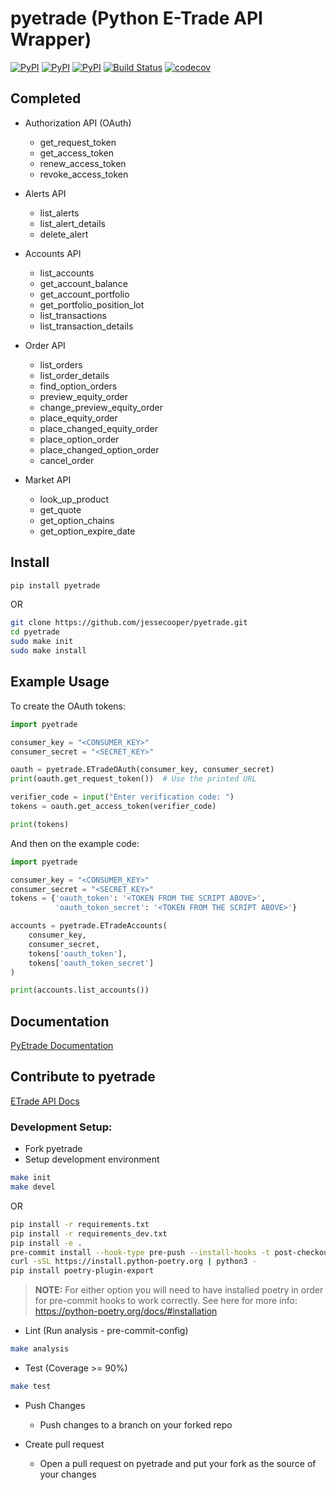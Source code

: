 # pyetrade (Python E-Trade API Wrapper)

[![PyPI](https://img.shields.io/pypi/v/pyetrade.svg)](https://pypi.python.org/pypi/pyetrade)
[![PyPI](https://img.shields.io/pypi/l/pyetrade.svg)]()
[![PyPI](https://img.shields.io/pypi/pyversions/pyetrade.svg)](https://pypi.python.org/pypi/pyetrade)
[![Build Status](https://github.com/jessecooper/pyetrade/actions/workflows/build.yml/badge.svg?branch=master)](https://github.com/jessecooper/pyetrade/actions/workflows/build.yml/badge.svg?branch=master)
[![codecov](https://codecov.io/gh/jessecooper/pyetrade/branch/master/graph/badge.svg)](https://codecov.io/gh/jessecooper/pyetrade)

## Completed

* Authorization API (OAuth)
  * get_request_token
  * get_access_token
  * renew_access_token
  * revoke_access_token


* Alerts API
  * list_alerts
  * list_alert_details
  * delete_alert


* Accounts API
  * list_accounts
  * get_account_balance
  * get_account_portfolio
  * get_portfolio_position_lot
  * list_transactions
  * list_transaction_details


* Order API
  * list_orders
  * list_order_details
  * find_option_orders
  * preview_equity_order
  * change_preview_equity_order
  * place_equity_order
  * place_changed_equity_order
  * place_option_order
  * place_changed_option_order
  * cancel_order


* Market API
  * look_up_product
  * get_quote
  * get_option_chains
  * get_option_expire_date

## Install

```bash
pip install pyetrade
```
OR
```bash
git clone https://github.com/jessecooper/pyetrade.git
cd pyetrade
sudo make init
sudo make install
```

## Example Usage

To create the OAuth tokens:

```python
import pyetrade

consumer_key = "<CONSUMER_KEY>"
consumer_secret = "<SECRET_KEY>"

oauth = pyetrade.ETradeOAuth(consumer_key, consumer_secret)
print(oauth.get_request_token())  # Use the printed URL

verifier_code = input("Enter verification code: ")
tokens = oauth.get_access_token(verifier_code)

print(tokens)
```

And then on the example code:

```python
import pyetrade

consumer_key = "<CONSUMER_KEY>"
consumer_secret = "<SECRET_KEY>"
tokens = {'oauth_token': '<TOKEN FROM THE SCRIPT ABOVE>',
          'oauth_token_secret': '<TOKEN FROM THE SCRIPT ABOVE>'}

accounts = pyetrade.ETradeAccounts(
    consumer_key,
    consumer_secret,
    tokens['oauth_token'],
    tokens['oauth_token_secret']
)

print(accounts.list_accounts())
```

## Documentation

[PyEtrade Documentation](https://pyetrade.readthedocs.io/en/latest/)

## Contribute to pyetrade

[ETrade API Docs](https://apisb.etrade.com/docs/api/account/api-account-v1.html)

### Development Setup:

* Fork pyetrade
* Setup development environment

```bash
make init
make devel
```
OR
```bash
pip install -r requirements.txt
pip install -r requirements_dev.txt
pip install -e .
pre-commit install --hook-type pre-push --install-hooks -t post-checkout -t post-merge
curl -sSL https://install.python-poetry.org | python3 -
pip install poetry-plugin-export
```

> **NOTE:** For either option you will need to have installed poetry in order for pre-commit hooks to work correctly. See
> here for more info: https://python-poetry.org/docs/#installation

* Lint (Run analysis - pre-commit-config)

```bash
make analysis
```

* Test (Coverage >= 90%)

```bash
make test
```

* Push Changes
  * Push changes to a branch on your forked repo


* Create pull request
  * Open a pull request on pyetrade and put your fork as the source of your changes
